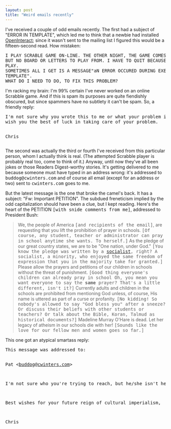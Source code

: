 ```yaml
---
layout: post
title: "Weird emails recently"
---
```




I've received a couple of odd emails recently. The first had a subject
of "ERROR IN TEMPLATE", which led me to think that a newbie had
installed <a href="http://www.openinteract.org/">OpenInteract</a>;
since it wasn't sent to the mailing list I figured this would be a
fifteen-second read. How mistaken:

<p><pre class="emailcontent">
I PLAY SCRABLE GAME ON-LINE. THE OTHER NIGHT, THE GAME COMES UP, 
BUT NO BOARD OR LETTERS TO PLAY FROM. I HAVE TO QUIT BECAUSE I CANNOT 
PLAY.
SOMETIMES ALL I GET IS A MESSAGE"aN ERROR OCCURED DURING EXECUTION OF 
TEMPLATE".
WHAT DO I NEED TO DO, TO FIX THIS PROBLEM?
</pre>

<p>I'm racking my brain: I'm 99% certain I've never worked on an
online Scrabble game. And if this is spam its purposes are quite
fiendishly obscured, but since spammers have no subtlety it can't be
spam. So, a friendly reply:</p>

<p><pre class="emailcontent">
I'm not sure why you wrote this to me or what your problem is, but I 
wish you the best of luck in taking care of your problem.
 
Chris
</pre>

<p>The second was actually the third or fourth I've received from this
particular person, whom I actually think is real. (The attempted
Scrabble player is probably real too, come to think of it.) Anyway,
until now they've all been jokes or those Readers Digest-worthy
stories. It's getting delivered to me because someone must have typed
in an address wrong: it's addressed to <tt>buddog@cwinters.com</tt>
and of course all email (except for an address or two) sent to
<tt>cwinters.com</tt> goes to me.</p>

<p>But the latest message is the one that broke the camel's back. It
has a subject: "Fw: Important PETITION". The subdued freneticism
implied by the odd capitalization should have been a clue, but I kept
reading. Here's the heart of the PETITION <tt class="snide">[with
snide comments from me]</tt>, addressed to President Bush:</p>

<blockquote>We, the people of America <tt class="snide">[and
recipients of the email]</tt>, are requesting that you lift the
prohibition of prayer in schools. <tt class="snide">[Of course, any
student, teacher or administrator can pray in school anytime she
wants. To herself.]</tt> As the pledge of our great country states, we
are to be "One nation, under God."  <tt class="snide">[You know the
pledge was written by a <a
href="http://www.geobop.com/Symbols/world/na/us/pledge/">socialist</a>,
right? A socialist, a minority, who enjoyed the same freedom of
expression that you in the majority take for granted.]</tt> Please
allow the prayers and petitions of our children in schools without the
threat of punishment. <tt class="snide">[Good thing everyone's
children can already pray in school Oh, you mean you want everyone to
say the <b>same</b> prayer? That's a little different, isn't it?]</tt>
Currently adults and children in the schools are prohibited from
mentioning God unless, of course, His name is uttered as part of a
curse or profanity. <tt class="snide">[No kidding! So nobody's allowed
to say "God bless you" after a sneeze? Or discuss their beliefs with
other students or teachers? Or talk about the Bible, Koran, Talmud as
historical documents?]</tt> Madeline Murray O'Hare is dead. Let her
legacy of atheism in our schools die with her! <tt
class="snide">[Sounds like the love for our fellow men and women goes
so far.]</tt></blockquote>

<p>This one got an atypical smartass reply:</p>

<p><pre class="emailcontent">
This message was addressed to:
 
  Pat &lt;buddog@cwinters.com&gt;
 
I'm not sure who you're trying to reach, but he/she isn't here.
 
Best wishes for your future reign of cultural imperialism,
 
Chris 
</pre>


